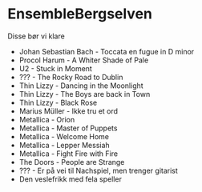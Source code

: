 # EnsembleBergselven
Disse bør vi klare

- Johan Sebastian Bach - Toccata en fugue in D minor
- Procol Harum - A Whiter Shade of Pale
- U2 - Stuck in Moment
- ??? - The Rocky Road to Dublin
- Thin Lizzy - Dancing in the Moonlight
- Thin Lizzy - The Boys are back in Town
- Thin Lizzy - Black Rose
- Marius Müller - Ikke tru et ord
- Metallica - Orion
- Metallica - Master of Puppets
- Metallica - Welcome Home
- Metallica - Lepper Messiah
- Metallica - Fight Fire with Fire
- The Doors - People are Strange
- ??? - Er på vei til Nachspiel, men trenger gitarist
- Den veslefrikk med fela speller
